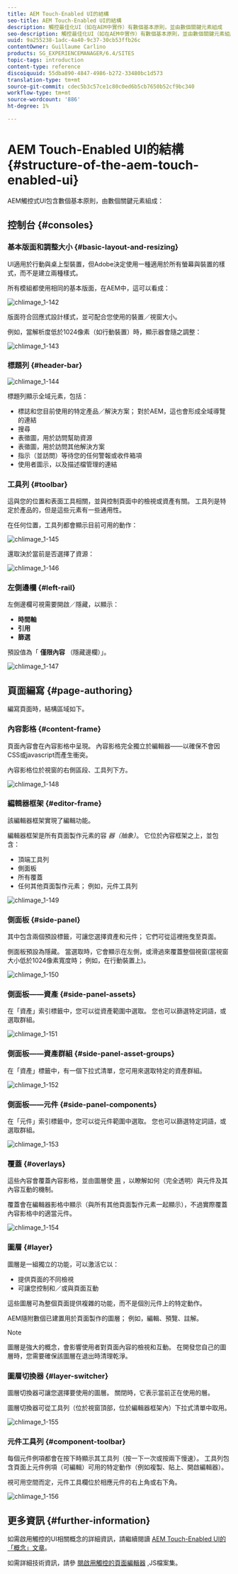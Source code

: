 ```yaml
---
title: AEM Touch-Enabled UI的結構
seo-title: AEM Touch-Enabled UI的結構
description: 觸控最佳化UI（如在AEM中實作）有數個基本原則，並由數個關鍵元素組成
seo-description: 觸控最佳化UI（如在AEM中實作）有數個基本原則，並由數個關鍵元素組成
uuid: 9a255238-1adc-4a40-9c37-30cb53ffb26c
contentOwner: Guillaume Carlino
products: SG_EXPERIENCEMANAGER/6.4/SITES
topic-tags: introduction
content-type: reference
discoiquuid: 55dba890-4847-4986-b272-33480bc1d573
translation-type: tm+mt
source-git-commit: cdec5b3c57ce1c80c0ed6b5cb7650b52cf9bc340
workflow-type: tm+mt
source-wordcount: '886'
ht-degree: 1%

---
```



# AEM Touch-Enabled UI的結構{#structure-of-the-aem-touch-enabled-ui}

AEM觸控式UI包含數個基本原則，由數個關鍵元素組成：

## 控制台 {#consoles}

### 基本版面和調整大小 {#basic-layout-and-resizing}

UI適用於行動與桌上型裝置，但Adobe決定使用一種適用於所有螢幕與裝置的樣式，而不是建立兩種樣式。

所有模組都使用相同的基本版面，在AEM中，這可以看成：

![chlimage_1-142](assets/chlimage_1-142.png)

版面符合回應式設計樣式，並可配合您使用的裝置／視窗大小。

例如，當解析度低於1024像素（如行動裝置）時，顯示器會隨之調整：

![chlimage_1-143](assets/chlimage_1-143.png)

### 標題列 {#header-bar}

![chlimage_1-144](assets/chlimage_1-144.png)

標題列顯示全域元素，包括：

* 標誌和您目前使用的特定產品／解決方案； 對於AEM，這也會形成全域導覽的連結
* 搜尋
* 表徵圖，用於訪問幫助資源
* 表徵圖，用於訪問其他解決方案
* 指示（並訪問）等待您的任何警報或收件箱項
* 使用者圖示，以及描述檔管理的連結

### 工具列 {#toolbar}

這與您的位置和表面工具相關，並與控制頁面中的檢視或資產有關。 工具列是特定於產品的，但是這些元素有一些通用性。

在任何位置，工具列都會顯示目前可用的動作：

![chlimage_1-145](assets/chlimage_1-145.png)

還取決於當前是否選擇了資源：

![chlimage_1-146](assets/chlimage_1-146.png)

### 左側邊欄 {#left-rail}

左側邊欄可視需要開啟／隱藏，以顯示：

* **時間軸**
* **引用**
* **篩選**

預設值為「 **僅限內容** （隱藏邊欄）」。

![chlimage_1-147](assets/chlimage_1-147.png)

## 頁面編寫 {#page-authoring}

編寫頁面時，結構區域如下。

### 內容影格 {#content-frame}

頁面內容會在內容影格中呈現。 內容影格完全獨立於編輯器——以確保不會因CSS或javascript而產生衝突。

內容影格位於視窗的右側區段、工具列下方。

![chlimage_1-148](assets/chlimage_1-148.png)

### 編輯器框架 {#editor-frame}

該編輯器框架實現了編輯功能。

編輯器框架是所有頁面製作元素的容 *器（抽象）*。 它位於內容框架之上，並包含：

* 頂端工具列
* 側面板
* 所有覆蓋
* 任何其他頁面製作元素； 例如，元件工具列

![chlimage_1-149](assets/chlimage_1-149.png)

### 側面板 {#side-panel}

其中包含兩個預設標籤，可讓您選擇資產和元件； 它們可從這裡拖曳至頁面。

側面板預設為隱藏。 當選取時，它會顯示在左側，或滑過來覆蓋整個視窗(當視窗大小低於1024像素寬度時； 例如，在行動裝置上)。

![chlimage_1-150](assets/chlimage_1-150.png)

### 側面板——資產 {#side-panel-assets}

在「資產」索引標籤中，您可以從資產範圍中選取。 您也可以篩選特定詞語，或選取群組。

![chlimage_1-151](assets/chlimage_1-151.png)

### 側面板——資產群組 {#side-panel-asset-groups}

在「資產」標籤中，有一個下拉式清單，您可用來選取特定的資產群組。

![chlimage_1-152](assets/chlimage_1-152.png)

### 側面板——元件 {#side-panel-components}

在「元件」索引標籤中，您可以從元件範圍中選取。 您也可以篩選特定詞語，或選取群組。

![chlimage_1-153](assets/chlimage_1-153.png)

### 覆蓋 {#overlays}

這些內容會覆蓋內容影格，並由圖層使 [用](#layer) ，以瞭解如何（完全透明）與元件及其內容互動的機制。

覆蓋會在編輯器影格中顯示（與所有其他頁面製作元素一起顯示），不過實際覆蓋內容影格中的適當元件。

![chlimage_1-154](assets/chlimage_1-154.png)

### 圖層 {#layer}

圖層是一組獨立的功能，可以激活它以：

* 提供頁面的不同檢視
* 可讓您控制和／或與頁面互動

這些圖層可為整個頁面提供複雜的功能，而不是個別元件上的特定動作。

AEM隨附數個已建置用於頁面製作的圖層； 例如，編輯、預覽、註解。

>[!NOTE]
>
>圖層是強大的概念，會影響使用者對頁面內容的檢視和互動。 在開發您自己的圖層時，您需要確保該圖層在退出時清理乾淨。

### 圖層切換器 {#layer-switcher}

圖層切換器可讓您選擇要使用的圖層。 關閉時，它表示當前正在使用的層。

圖層切換器可從工具列（位於視窗頂部，位於編輯器框架內）下拉式清單中取用。

![chlimage_1-155](assets/chlimage_1-155.png)

### 元件工具列 {#component-toolbar}

每個元件例項都會在按下時顯示其工具列（按一下一次或按兩下慢速）。 工具列包含頁面上元件例項（可編輯）可用的特定動作（例如複製、貼上、開啟編輯器）。

視可用空間而定，元件工具欄位於相應元件的右上角或右下角。

![chlimage_1-156](assets/chlimage_1-156.png)

## 更多資訊 {#further-information}

如需啟用觸控的UI相關概念的詳細資訊，請繼續閱讀 [AEM Touch-Enabled UI的「概念」文章](/help/sites-developing/touch-ui-concepts.md)。

如需詳細技術資訊，請參 [閱啟用觸控的頁面編輯器](https://helpx.adobe.com/experience-manager/6-4/sites/developing/using/reference-materials/jsdoc/ui-touch/editor-core/index.html) ,JS檔案集。

